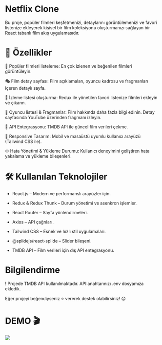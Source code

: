 <h1>Netflix Clone </h1>

Bu proje, popüler filmleri keşfetmenizi, detaylarını görüntülemenizi ve favori listenize ekleyerek kişisel bir film koleksiyonu oluşturmanızı sağlayan bir React tabanlı film akış uygulamasıdır.

<h1>🚀 Özellikler </h1>

📌 Popüler filmleri listeleme: En çok izlenen ve beğenilen filmleri görüntüleyin.

🎭 Film detay sayfası: Film açıklamaları, oyuncu kadrosu ve fragmanları içeren detaylı sayfa.

📝 İzleme listesi oluşturma: Redux ile yönetilen favori listenize filmleri ekleyin ve çıkarın.

🎥 Oyuncu listesi & Fragmanlar: Film hakkında daha fazla bilgi edinin. Detay sayfasında YouTube üzerinden fragmanı izleyin.

🔄 API Entegrasyonu: TMDB API ile güncel film verileri çekme.

📱 Responsive Tasarım: Mobil ve masaüstü uyumlu kullanıcı arayüzü (Tailwind CSS ile).

⚙️ Hata Yönetimi & Yükleme Durumu: Kullanıcı deneyimini geliştiren hata yakalama ve yükleme bileşenleri.

<h1>🛠 Kullanılan Teknolojiler</h1>

* React.js – Modern ve performanslı arayüzler için.

* Redux & Redux Thunk – Durum yönetimi ve asenkron işlemler.

* React Router – Sayfa yönlendirmeleri.

* Axios – API çağrıları.

* Tailwind CSS – Esnek ve hızlı stil uygulamaları.

* @splidejs/react-splide – Slider bileşeni.

* TMDB API – Film verileri için dış API entegrasyonu.

<h1>Bilgilendirme </h1>

! Projede TMDB API kullanılmaktadır. API anahtarınızı .env dosyamıza ekledik.

Eğer projeyi beğendiyseniz ⭐ vererek destek olabilirsiniz! 😊

<h1>DEMO 🎬 </h1>

![](/dem.gif)